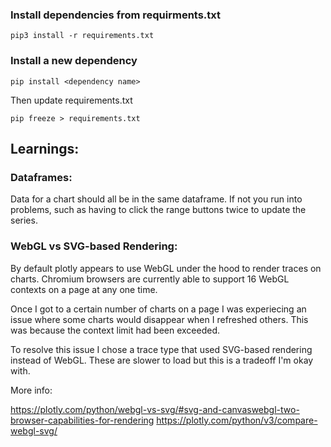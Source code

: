 ### Install dependencies from requirments.txt
```
pip3 install -r requirements.txt
```

### Install a new dependency
```
pip install <dependency name>
```
Then update requirements.txt
```
pip freeze > requirements.txt
```

## Learnings:

### Dataframes:
Data for a chart should all be in the same dataframe. If not you run into problems, such as having to click the range buttons twice to update the series. 

### WebGL vs SVG-based Rendering:

By default plotly appears to use WebGL under the hood to render traces on charts. Chromium browsers are currently able to support 16 WebGL contexts on a page at any one time.

Once I got to a certain number of charts on a page I was experiecing an issue where some charts would disappear when I refreshed others. This was because the context limit had been exceeded.

To resolve this issue I chose a trace type that used SVG-based rendering instead of WebGL. These are slower to load but this is a tradeoff I'm okay with. 

More info: 

https://plotly.com/python/webgl-vs-svg/#svg-and-canvaswebgl-two-browser-capabilities-for-rendering
https://plotly.com/python/v3/compare-webgl-svg/